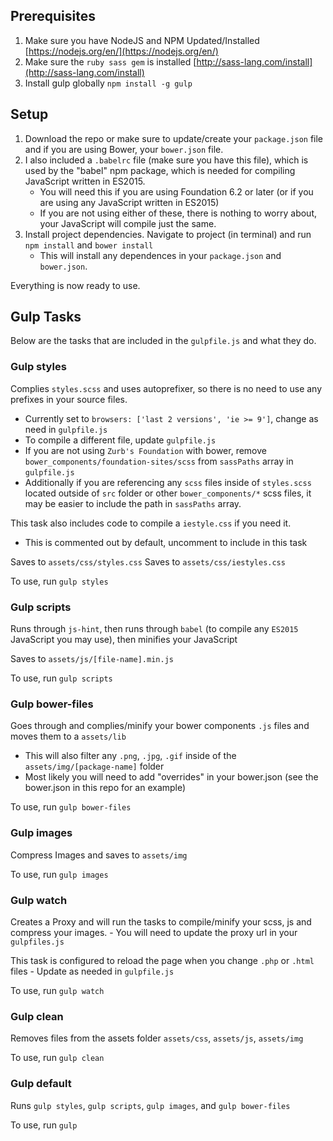 ## Prerequisites

1. Make sure you have NodeJS and NPM Updated/Installed [https://nodejs.org/en/](https://nodejs.org/en/)
2. Make sure the `ruby sass gem` is installed [http://sass-lang.com/install](http://sass-lang.com/install)
3. Install gulp globally `npm install -g gulp`

## Setup

1. Download the repo or make sure to update/create your `package.json` file and if you are using Bower, your `bower.json` file.
2. I also included a `.babelrc` file (make sure you have this file), which is used by the "babel" npm package, which is needed for compiling JavaScript written in ES2015.
	- You will need this if you are using Foundation 6.2 or later (or if you are using any JavaScript written in ES2015)
	- If you are not using either of these, there is nothing to worry about, your JavaScript will compile just the same.
3. Install project dependencies. Navigate to project (in terminal) and run `npm install` and `bower install`
	- This will install any dependences in your `package.json` and `bower.json`.

Everything is now ready to use.

## Gulp Tasks

Below are the tasks that are included in the `gulpfile.js` and what they do.

### Gulp styles

Complies `styles.scss` and uses autoprefixer, so there is no need to use any prefixes in your source files.
- Currently set to `browsers: ['last 2 versions', 'ie >= 9']`, change as need in `gulpfile.js`
- To compile a different file, update `gulpfile.js`
- If you are not using `Zurb's Foundation` with bower, remove `bower_components/foundation-sites/scss` from `sassPaths` array in `gulpfile.js`
- Additionally if you are referencing any `scss` files inside of `styles.scss` located outside of `src` folder or other `bower_components/*` scss files, it may be easier to include the path in `sassPaths` array.

This task also includes code to compile a `iestyle.css` if you need it.
- This is commented out by default, uncomment to include in this task

Saves to `assets/css/styles.css`
Saves to `assets/css/iestyles.css`

To use, run `gulp styles`


### Gulp scripts

Runs through `js-hint`, then runs through `babel` (to compile any `ES2015` JavaScript you may use), then minifies your JavaScript

Saves to `assets/js/[file-name].min.js`

To use, run `gulp scripts`

### Gulp bower-files

Goes through and complies/minify your bower components  `.js` files and moves them to a `assets/lib`
- This will also filter any `.png`, `.jpg`, `.gif` inside of the `assets/img/[package-name]` folder
- Most likely you will need to add "overrides" in your bower.json (see the bower.json in this repo for an example)

To use, run `gulp bower-files`

### Gulp images

Compress Images and saves to `assets/img`

To use, run `gulp images`


### Gulp watch

Creates a Proxy and will run the tasks to compile/minify your scss, js and compress your images.
	- You will need to update the proxy url in your `gulpfiles.js`

This task is configured to reload the page when you change `.php` or `.html` files
	- Update as needed in `gulpfile.js`

To use, run `gulp watch`

### Gulp clean

Removes files from the assets folder
	`assets/css`, `assets/js`, `assets/img`

To use, run `gulp clean`

### Gulp default

Runs `gulp styles`, `gulp scripts`, `gulp images`, and `gulp bower-files`

To use, run `gulp`
